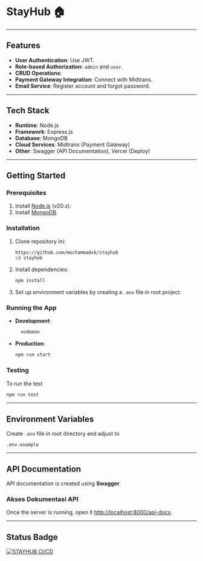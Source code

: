 # **StayHub 🏠**

---

## **Features**

- **User Authentication**: Use JWT.
- **Role-based Authorization**: `admin` and `user`.
- **CRUD Operations**:
- **Payment Gateway Integration**: Connect with Midtrans.
- **Email Service**: Register account and forgot password.

---

## **Tech Stack**

- **Runtime**: Node.js
- **Framework**: Express.js
- **Database**: MongoDB
- **Cloud Services**: Midtrans (Payment Gateway)
- **Other**: Swagger (API Documentation), Vercel (Deploy)

---

## **Getting Started**

### **Prerequisites**

1. Install [Node.js](https://nodejs.org/) (v20.x).
2. Install [MongoDB](https://www.mongodb.com/).

### **Installation**

1. Clone repository ini:
   ```bash
   https://github.com/mochammadsk/stayhub
   cd stayhub
   ```
2. Install dependencies:
   ```bash
   npm install
   ```
3. Set up environment variables by creating a `.env` file in root project.

### **Running the App**

- **Development**:

  ```bash
    nodemon
  ```

- **Production**:
  ```bash
  npm run start
  ```

### **Testing**

To run the test

```bash
npm run test
```

---

## **Environment Variables**

Create `.env` file in root directory and adjust to

```env
.env.example
```

---

## **API Documentation**

API documentation is created using **Swagger**.

### **Akses Dokumentasi API**

Once the server is running, open it [http://localhost:8000/api-docs](http://localhost:8000/api-docs).

---

## Status Badge

[![STAYHUB CI/CD](https://github.com/mochammadsk/stayhub/actions/workflows/main.yml/badge.svg?branch=main)](https://github.com/mochammadsk/stayhub/actions/workflows/main.yml)
